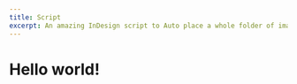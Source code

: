 ```yaml
---
title: Script
excerpt: An amazing InDesign script to Auto place a whole folder of images.
---
```


# Hello world!
